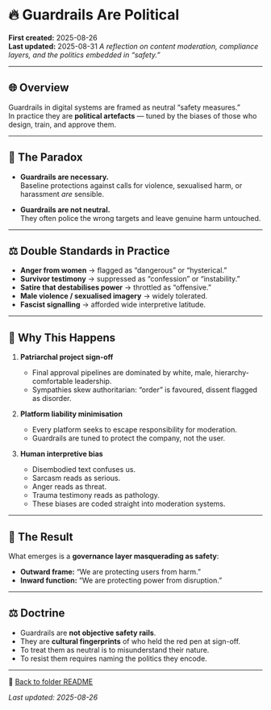 # 🔥 Guardrails Are Political  

**First created:** 2025-08-26  
**Last updated:** 2025-08-31
*A reflection on content moderation, compliance layers, and the politics embedded in “safety.”*  

---

## 🌐 Overview  
Guardrails in digital systems are framed as neutral “safety measures.”  
In practice they are **political artefacts** — tuned by the biases of those who design, train, and approve them.  

---

## 🔎 The Paradox  

- **Guardrails are necessary.**  
  Baseline protections against calls for violence, sexualised harm, or harassment *are* sensible.  

- **Guardrails are not neutral.**  
  They often police the wrong targets and leave genuine harm untouched.  

---

## ⚖️ Double Standards in Practice  

- **Anger from women** → flagged as “dangerous” or “hysterical.”  
- **Survivor testimony** → suppressed as “confession” or “instability.”  
- **Satire that destabilises power** → throttled as “offensive.”  
- **Male violence / sexualised imagery** → widely tolerated.  
- **Fascist signalling** → afforded wide interpretive latitude.  

---

## 🧩 Why This Happens  

1. **Patriarchal project sign-off**  
   - Final approval pipelines are dominated by white, male, hierarchy-comfortable leadership.  
   - Sympathies skew authoritarian: “order” is favoured, dissent flagged as disorder.  

2. **Platform liability minimisation**  
   - Every platform seeks to escape responsibility for moderation.  
   - Guardrails are tuned to protect the company, not the user.  

3. **Human interpretive bias**  
   - Disembodied text confuses us.  
   - Sarcasm reads as serious.  
   - Anger reads as threat.  
   - Trauma testimony reads as pathology.  
   - These biases are coded straight into moderation systems.  

---

## 🧮 The Result  

What emerges is a **governance layer masquerading as safety**:  
- **Outward frame:** “We are protecting users from harm.”  
- **Inward function:** “We are protecting power from disruption.”  

---

## ⚖️ Doctrine  

- Guardrails are **not objective safety rails**.  
- They are **cultural fingerprints** of who held the red pen at sign-off.  
- To treat them as neutral is to misunderstand their nature.  
- To resist them requires naming the politics they encode.  

---

🔗 [Back to folder README](./README.md)  

_Last updated: 2025-08-26_  
